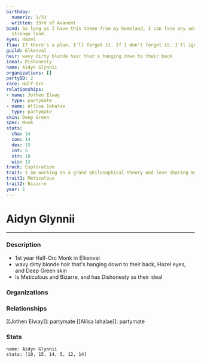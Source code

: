 ```yaml
---
birthday:
  numeric: 1/33
  written: 33rd of Avanent
bond: So long as I have this token from my homeland, I can face any adversity in this
  strange land.
eyes: Hazel
flaw: If there's a plan, I'll forget it. If I don't forget it, I'll ignore it.
guild: Elkenval
hair: wavy dirty blonde hair that's hanging down to their back
ideal: Dishonesty
name: Aidyn Glynnii
organizations: []
partyID: 2
race: Half-Orc
relationships:
- name: Jothen Elway
  type: partymate
- name: Allisa Iahalae
  type: partymate
skin: Deep Green
spec: Monk
stats:
  cha: 14
  con: 14
  dex: 15
  int: 5
  str: 10
  wis: 12
track: Exploration
trait: I am working on a grand philosophical theory and love sharing my ideas.
trait1: Meticulous
trait2: Bizarre
year: 1
---
```

# Aidyn Glynnii
---
### Description
- 1st year Half-Orc Monk in Elkenval
- wavy dirty blonde hair that's hanging down to their back, Hazel eyes, and Deep Green skin
- Is Meticulous and Bizarre, and has Dishonesty as their ideal

### Organizations
### Relationships
[[Jothen Elway]]: partymate
[[Allisa Iahalae]]: partymate
### Stats
```statblock
name: Aidyn Glynnii
stats: [10, 15, 14, 5, 12, 14]
```